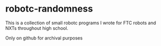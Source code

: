 # robotc-randomness

This is a collection of small robotc programs I wrote for FTC robots and NXTs throughout high school.

Only on github for archival purposes